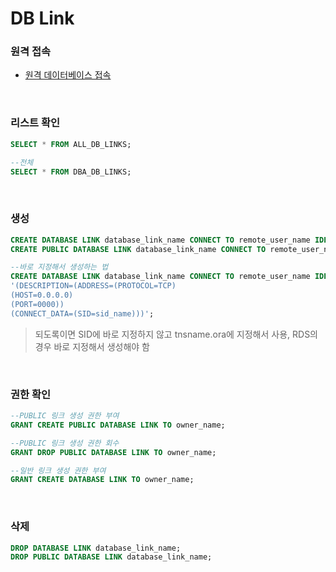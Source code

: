 DB Link
===

### 원격 접속
* [원격 데이터베이스 접속](../sqlplus/README.md#원격-데이터베이스-접속)

<br>

### 리스트 확인
```sql
SELECT * FROM ALL_DB_LINKS;

--전체
SELECT * FROM DBA_DB_LINKS;
```

<br>

### 생성
```sql
CREATE DATABASE LINK database_link_name CONNECT TO remote_user_name IDENTIFIED BY remote_password USING 'tnsname.ora_alias_name';
CREATE PUBLIC DATABASE LINK database_link_name CONNECT TO remote_user_name IDENTIFIED BY remote_password USING 'tnsname.ora_alias_name';

--바로 지정해서 생성하는 법
CREATE DATABASE LINK database_link_name CONNECT TO remote_user_name IDENTIFIED BY remote_password USING
'(DESCRIPTION=(ADDRESS=(PROTOCOL=TCP)
(HOST=0.0.0.0)
(PORT=0000))
(CONNECT_DATA=(SID=sid_name)))';
```
>되도록이면 SID에 바로 지정하지 않고 tnsname.ora에 지정해서 사용, RDS의 경우 바로 지정해서 생성해야 함

<br>

### 권한 확인
```sql
--PUBLIC 링크 생성 권한 부여
GRANT CREATE PUBLIC DATABASE LINK TO owner_name;

--PUBLIC 링크 생성 권한 회수
GRANT DROP PUBLIC DATABASE LINK TO owner_name;

--일반 링크 생성 권한 부여
GRANT CREATE DATABASE LINK TO owner_name;
```

<br>

### 삭제
```sql
DROP DATABASE LINK database_link_name;
DROP PUBLIC DATABASE LINK database_link_name;
```

<br>

